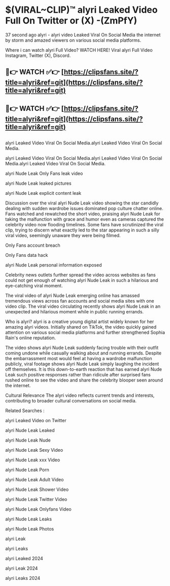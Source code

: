 # $(VIRAL~CLIP)™ alyri Leaked Video Full On Twitter or (X) -(ZmPfY)
37 second ago alyri - alyri video Leaked Viral On Social Media the internet by storm and amazed viewers on various social media platforms.

Where i can watch alyri Full Video? WATCH HERE! Viral alyri Full Video Instagram, Twitter (X), Discord.

## 🔴👉 WATCH ✅👉 [https://clipsfans.site/?title=alyri&ref=git](https://clipsfans.site/?title=alyri&ref=git)
## 🔴👉 WATCH ✅👉 [https://clipsfans.site/?title=alyri&ref=git](https://clipsfans.site/?title=alyri&ref=git)
##
alyri Leaked Video Viral On Social Media.alyri Leaked Video Viral On Social Media.

alyri Leaked Video Viral On Social Media.alyri Leaked Video Viral On Social Media.alyri Leaked Video Viral On Social Media.

alyri Nude Leak Only Fans leak video

alyri Nude Leak leaked pictures

alyri Nude Leak explicit content leak

Discussion over the viral alyri Nude Leak video showing the star candidly dealing with sudden wardrobe issues dominated pop culture chatter online. Fans watched and rewatched the short video, praising alyri Nude Leak for taking the malfunction with grace and humor even as cameras captured the celebrity video now flooding timelines. Some fans have scrutinized the viral clip, trying to discern what exactly led to the star appearing in such a silly viral video, seemingly unaware they were being filmed.


Only Fans account breach

Only Fans data hack

alyri Nude Leak personal information exposed

Celebrity news outlets further spread the video across websites as fans could not get enough of watching alyri Nude Leak in such a hilarious and eye-catching viral moment.


The viral video of alyri Nude Leak emerging online has amassed tremendous views across fan accounts and social media sites with one video clip. The viral video circulating recently shows alyri Nude Leak in an unexpected and hilarious moment while in public running errands.


Who is alyri? alyri is a creative young digital artist widely known for her amazing alyri videos. Initially shared on TikTok, the video quickly gained attention on various social media platforms and further strengthened Sophia Rain's online reputation.

The video shows alyri Nude Leak suddenly facing trouble with their outfit coming undone while casually walking about and running errands. Despite the embarrassment most would feel at having a wardrobe malfunction publicly, viral footage shows alyri Nude Leak simply laughing the incident off themselves. It is this down-to-earth reaction that has earned alyri Nude Leak such positive responses rather than ridicule after surprised fans rushed online to see the video and share the celebrity blooper seen around the internet.

Cultural Relevance The alyri video reflects current trends and interests, contributing to broader cultural conversations on social media.

Related Searches :

alyri Leaked Video on Twitter

alyri Nude Leak Leaked

alyri Nude Leak Nude

alyri Nude Leak Sexy Video

alyri Nude Leak xxx Video

alyri Nude Leak Porn

alyri Nude Leak Adult Video

alyri Nude Leak Shower Video

alyri Nude Leak Twitter Video

alyri Nude Leak Onlyfans Video

alyri Nude Leak Leaks

alyri Nude Leak Photos

alyri Leak

alyri Leaks

alyri Leaked 2024

alyri Leak 2024

alyri Leaks 2024
